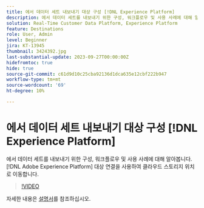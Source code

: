 ```yaml
---
title: 에서 데이터 세트 내보내기 대상 구성 [!DNL Experience Platform]
description: 에서 데이터 세트를 내보내기 위한 구성, 워크플로우 및 사용 사례에 대해 알아봅니다. [!DNL Adobe Experience Platform] 대상 연결을 사용하여 클라우드 스토리지 위치로 이동합니다.
solution: Real-Time Customer Data Platform, Experience Platform
feature: Destinations
role: User, Admin
level: Beginner
jira: KT-13945
thumbnail: 3424392.jpg
last-substantial-update: 2023-09-27T00:00:00Z
hidefromtoc: true
hide: true
source-git-commit: c61d9d10c25cba92136d1dca635e12cbf222b947
workflow-type: tm+mt
source-wordcount: '69'
ht-degree: 10%

---
```


# 에서 데이터 세트 내보내기 대상 구성 [!DNL Experience Platform]

에서 데이터 세트를 내보내기 위한 구성, 워크플로우 및 사용 사례에 대해 알아봅니다. [!DNL Adobe Experience Platform] 대상 연결을 사용하여 클라우드 스토리지 위치로 이동합니다.

>[!VIDEO](https://video.tv.adobe.com/v/3424392/?quality=12&learn=on)

자세한 내용은 [설명서](https://experienceleague.adobe.com/docs/experience-platform/destinations/ui/activate/export-datasets.html)를 참조하십시오.

